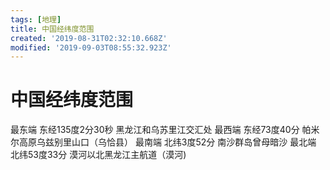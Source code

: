 ```yaml
---
tags: [地理]
title: 中国经纬度范围
created: '2019-08-31T02:32:10.668Z'
modified: '2019-09-03T08:55:32.923Z'
---
```


# 中国经纬度范围

最东端 东经135度2分30秒 黑龙江和乌苏里江交汇处 
最西端 东经73度40分 帕米尔高原乌兹别里山口（乌恰县） 
最南端 北纬3度52分 南沙群岛曾母暗沙 
最北端 北纬53度33分 漠河以北黑龙江主航道（漠河)

